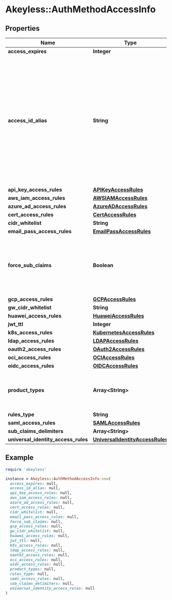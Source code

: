 # Akeyless::AuthMethodAccessInfo

## Properties

| Name | Type | Description | Notes |
| ---- | ---- | ----------- | ----- |
| **access_expires** | **Integer** |  | [optional] |
| **access_id_alias** | **String** | for accounts where AccessId holds encrypted email this field will hold generated AccessId, for accounts based on regular AccessId it will be equal to accessId itself | [optional] |
| **api_key_access_rules** | [**APIKeyAccessRules**](APIKeyAccessRules.md) |  | [optional] |
| **aws_iam_access_rules** | [**AWSIAMAccessRules**](AWSIAMAccessRules.md) |  | [optional] |
| **azure_ad_access_rules** | [**AzureADAccessRules**](AzureADAccessRules.md) |  | [optional] |
| **cert_access_rules** | [**CertAccessRules**](CertAccessRules.md) |  | [optional] |
| **cidr_whitelist** | **String** |  | [optional] |
| **email_pass_access_rules** | [**EmailPassAccessRules**](EmailPassAccessRules.md) |  | [optional] |
| **force_sub_claims** | **Boolean** | if true the role associated with this auth method must include sub claims | [optional] |
| **gcp_access_rules** | [**GCPAccessRules**](GCPAccessRules.md) |  | [optional] |
| **gw_cidr_whitelist** | **String** |  | [optional] |
| **huawei_access_rules** | [**HuaweiAccessRules**](HuaweiAccessRules.md) |  | [optional] |
| **jwt_ttl** | **Integer** |  | [optional] |
| **k8s_access_rules** | [**KubernetesAccessRules**](KubernetesAccessRules.md) |  | [optional] |
| **ldap_access_rules** | [**LDAPAccessRules**](LDAPAccessRules.md) |  | [optional] |
| **oauth2_access_rules** | [**OAuth2AccessRules**](OAuth2AccessRules.md) |  | [optional] |
| **oci_access_rules** | [**OCIAccessRules**](OCIAccessRules.md) |  | [optional] |
| **oidc_access_rules** | [**OIDCAccessRules**](OIDCAccessRules.md) |  | [optional] |
| **product_types** | **Array&lt;String&gt;** | List of product types this auth method will be in use of | [optional] |
| **rules_type** | **String** |  | [optional] |
| **saml_access_rules** | [**SAMLAccessRules**](SAMLAccessRules.md) |  | [optional] |
| **sub_claims_delimiters** | **Array&lt;String&gt;** |  | [optional] |
| **universal_identity_access_rules** | [**UniversalIdentityAccessRules**](UniversalIdentityAccessRules.md) |  | [optional] |

## Example

```ruby
require 'akeyless'

instance = Akeyless::AuthMethodAccessInfo.new(
  access_expires: null,
  access_id_alias: null,
  api_key_access_rules: null,
  aws_iam_access_rules: null,
  azure_ad_access_rules: null,
  cert_access_rules: null,
  cidr_whitelist: null,
  email_pass_access_rules: null,
  force_sub_claims: null,
  gcp_access_rules: null,
  gw_cidr_whitelist: null,
  huawei_access_rules: null,
  jwt_ttl: null,
  k8s_access_rules: null,
  ldap_access_rules: null,
  oauth2_access_rules: null,
  oci_access_rules: null,
  oidc_access_rules: null,
  product_types: null,
  rules_type: null,
  saml_access_rules: null,
  sub_claims_delimiters: null,
  universal_identity_access_rules: null
)
```

